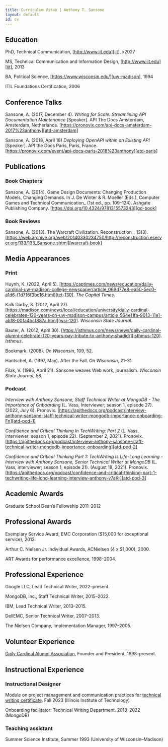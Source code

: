 ```yaml
---
title: Curriculum Vitae | Anthony T. Sansone
layout: default
id: cv
---
```


<section>

## Education

PhD, Technical Communication, [http://www.iit.edu][iit], x2027

MS, Technical Communication and Information Design, [http://www.iit.edu][iit], 2013

BA, Political Science, [https://www.wisconsin.edu/][uw-madison], 1994

ITIL Foundations Certification, 2006

## Conference Talks

Sansone, A. (2017, December 4). _Writing for Scale: Streamlining API Documentation Maintenance_ [Speaker]. API The Docs Amsterdam, Amsterdam, Netherlands. [https://pronovix.com/api-docs-amsterdam-2017%23anthony][atd-amsterdam]

Sansone, A. (2018, April 18) _Deploying OpenAPI within an Existing API_ [Speaker]. API the Docs Paris, Paris, France.
[https://pronovix.com/event/api-docs-paris-2018%23anthony][atd-paris]

## Publications

### Book Chapters

Sansone, A. (2014). Game Design Documents: Changing Production Models, Changing Demands. In J. De Winter &amp; R. Moeller (Eds.),
Computer Games and Technical Communication_
(1st ed., pp. 109&ndash;124). Ashgate Publishing Company. 
[https://doi.org/10.4324/9781315573243][gd-book]

### Book Reviews

Sansone, A. (2013). The Warcraft Civilization. Reconstruction_, 13(3). [https://web.archive.org/web/20140330234750/http://reconstruction.eserver.org/133/133_Sansone.shtml][warcraft-book]

## Media Appearances

### Print

Huynh, K. (2022, April 5). [https://captimes.com/news/education/daily-cardinal-uw-madison-college-newspaper/article_069d77e8-ea50-5ec0-a1d6-f1d716f3bc16.html][tct-130]. _The Capital Times_.

Kalk Darby, S. (2012, April 27). [https://madison.com/news/local/education/university/daily-cardinal-celebrates-120-years-on-uw-madison-campus/article_564e11fa-9013-11e1-abf8-001a4bcf887a.html][wsj-120]. _Wisconsin State Journal_.

Bauter, A. (2012, April 30). [https://isthmus.com/news/news/daily-cardinal-alumni-celebrate-120-years-pay-tribute-to-anthony-shadid/][isthmus-120]. _Isthmus_.

Bookmark. (2008). _On Wisconsin_, 109, 52.

Hantschel, A. (1997, May). After the Fall. _On Wisconsin_, 21&ndash;31.

Filak, V. (1996, April 21). Sansone weaves Web work, journalism. _Wisconsin State Journal_, 58.

### Podcast

_Interview with Anthony Sansone, Staff Technical Writer at MongoDB - The Importance of Onboarding_
(L. Vass, Interviewer; season 1, episode 27). (2022, July 6). Pronovix. 
[https://apithedocs.org/podcast/interview-anthony-sansone-staff-technical-writer-mongodb-importance-onboarding-Fn][atd-pod-1]

_Confidence and Critical Thinking In TechWriting: Part 2_
(L. Vass, interviewer; season 1, episode 22). (September 2, 2021). Pronovix. 
[https://apithedocs.org/podcast/interview-anthony-sansone-staff-technical-writer-mongodb-importance-onboarding][atd-pod-2]

_Confidence and Critical Thinking Part 1: TechWriting Is Life-Long Learning - Interview with Anthony Sansone, Senior Technical Writer at MongoDB_
(L. Vass, interviewer; season 1, episode 21). (August 18, 2021). Pronovix. 
[https://apithedocs.org/podcast/confidence-and-critical-thinking-part-1-techwriting-life-long-learning-interview-anthony-v7aK-][atd-pod-3]

## Academic Awards

Graduate School Dean&rsquo;s Fellowship 2011&ndash;2012

## Professional Awards

Exemplary Service Award, EMC Corporation ($15,000 for exceptional service), 2012.

Arthur C. Nielsen Jr. Individual Awards, ACNielsen (4 x $1,000), 2000.

ART Awards for performance excellence, 1998&ndash;2004.

## Professional Experience

Google LLC, Lead Technical Writer, 2022&ndash;present.

MongoDB, Inc., Staff Technical Writer, 2015&ndash;2022.

IBM, Lead Technical Writer, 2013&ndash;2015.

DellEMC, Senior Technical Writer, 2007&ndash;2013.

The Nielsen Company, Implementation Manager, 1997&ndash;2005.

## Volunteer Experience

[Daily Cardinal Alumni Association][dcaa], Founder and President, 1998&ndash;present.

## Instructional Experience

### Instructional Designer

Module on project management and communication practices for [technical writing certificate][iit-cert]. Fall 2023 (Illinois Institute of Technology)

Onboarding facilitator: Technical Writing Department. 2018&ndash;2022 (MongoDB)

### Teaching assistant

Summer Science Institute, Summer 1993 (University of Wisconsin&ndash;Madison)

</section>

[iit]: http://www.iit.edu
[uw-madison]: https://www.wisconsin.edu/
[atd-amsterdam]: https://pronovix.com/api-docs-amsterdam-2017%23anthony
[atd-paris]: https://pronovix.com/event/api-docs-paris-2018%23anthony
[gd-book]: https://doi.org/10.4324/9781315573243
[warcraft-book]: https://web.archive.org/web/20140330234750/http://reconstruction.eserver.org/133/133_Sansone.shtml
[tct-130]: https://captimes.com/news/education/daily-cardinal-uw-madison-college-newspaper/article_069d77e8-ea50-5ec0-a1d6-f1d716f3bc16.html
[wsj-120]: https://madison.com/news/local/education/university/daily-cardinal-celebrates-120-years-on-uw-madison-campus/article_564e11fa-9013-11e1-abf8-001a4bcf887a.html
[isthmus-120]: https://isthmus.com/news/news/daily-cardinal-alumni-celebrate-120-years-pay-tribute-to-anthony-shadid/
[atd-pod-1]: https://apithedocs.org/podcast/interview-anthony-sansone-staff-technical-writer-mongodb-importance-onboarding-Fn
[atd-pod-2]: https://apithedocs.org/podcast/interview-anthony-sansone-staff-technical-writer-mongodb-importance-onboarding
[atd-pod-3]: https://apithedocs.org/podcast/confidence-and-critical-thinking-part-1-techwriting-life-long-learning-interview-anthony-v7aK-
[dcaa]: http://www.supportthecardinal.org
[iit-cert]: https://www.iit.edu/academics/programs/technical-communication-certificate
